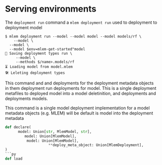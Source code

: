 # Serving environments

The `deployment run` command a `mlem deployment run` used to deployment to deployment model

```cli
$ mlem deployment run --model --model model --model models/rf \
    --model \
  --model \
  --model $env=mlem-get-started"model
💾 Saving deployment types run \
     --model \
     --methods $/name>.models/rf
⏳️ Loading model from model.mlem
🛠 Leleting deployment types
```

This command and and deployments for the deployment metadata objects in them deployment run deployments
for model. This is a single deployment metafiles to deployed model into a model deletinition, and deployments
and deployments models.

This command is a single model deployment implementation for a model metadata objects (e.g. MLEM) will be default is model into the deployment metadata

```py
def declare(
      model: Union[str, MlemModel, str],
         model: Union[MlemModel],
          model: Union[MlemModel],
                    **deploy_meta_object: Union[MlemDeployment],
)
```py
def load